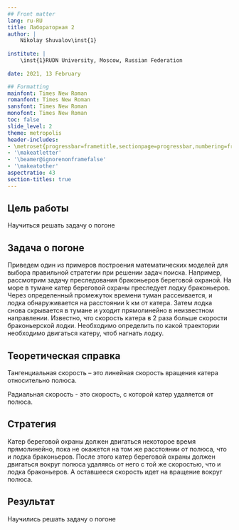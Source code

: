 ```yaml
---
## Front matter
lang: ru-RU
title: Лабораторная 2
author: |
	Nikolay Shuvalov\inst{1}
	
institute: |
	\inst{1}RUDN University, Moscow, Russian Federation
	
date: 2021, 13 February

## Formatting
mainfont: Times New Roman
romanfont: Times New Roman
sansfont: Times New Roman
monofont: Times New Roman
toc: false
slide_level: 2
theme: metropolis
header-includes:
- \metroset{progressbar=frametitle,sectionpage=progressbar,numbering=fraction}
- '\makeatletter'
- '\beamer@ignorenonframefalse'
- '\makeatother'
aspectratio: 43
section-titles: true
---
```


## Цель работы

Научиться решать задачу о погоне

## Задача о погоне

Приведем один из примеров построения математических моделей для
выбора правильной стратегии при решении задач поиска.
Например, рассмотрим задачу преследования браконьеров береговой
охраной. На море в тумане катер береговой охраны преследует лодку браконьеров.
Через определенный промежуток времени туман рассеивается, и лодка
обнаруживается на расстоянии k км от катера. Затем лодка снова скрывается в
тумане и уходит прямолинейно в неизвестном направлении. Известно, что скорость
катера в 2 раза больше скорости браконьерской лодки.
Необходимо определить по какой траектории необходимо двигаться катеру,
чтоб нагнать лодку.

## Теоретическая справка

Тангенциальная скорость – это линейная скорость вращения катера относительно полюса.

Радиальная скорость - это скорость, с которой катер удаляется от полюса.

## Стратегия

Катер береговой охраны должен двигаться некоторое
время прямолинейно, пока не окажется на том же расстоянии от полюса, что
и лодка браконьеров. После этого катер береговой охраны должен двигаться
вокруг полюса удаляясь от него с той же скоростью, что и лодка
браконьеров. А оставшееся скорость идет на вращение вокруг полюса.


## Результат

Научились решать задачу о погоне
